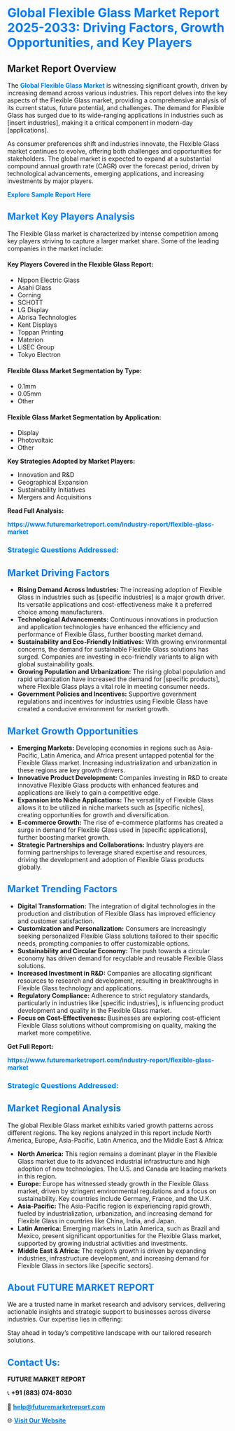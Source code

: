 <h1 style="color: #007BFF;">Global Flexible Glass Market Report 2025-2033: Driving Factors, Growth Opportunities, and Key Players</h1>

<section id="overview">
<h2>Market Report Overview</h2>
<p>The <a href="https://www.futuremarketreport.com/industry-report/flexible-glass-market" style="color: #007BFF; text-decoration: none;"><strong>Global Flexible Glass Market</strong></a> is witnessing significant growth, driven by increasing demand across various industries. This report delves into the key aspects of the Flexible Glass market, providing a comprehensive analysis of its current status, future potential, and challenges. The demand for Flexible Glass has surged due to its wide-ranging applications in industries such as [insert industries], making it a critical component in modern-day [applications].</p>
<p>As consumer preferences shift and industries innovate, the Flexible Glass market continues to evolve, offering both challenges and opportunities for stakeholders. The global market is expected to expand at a substantial compound annual growth rate (CAGR) over the forecast period, driven by technological advancements, emerging applications, and increasing investments by major players.</p>
</section>

<section id="overview">
<p><a href="https://www.futuremarketreport.com/request-sample/reportId=51486" style="color: #007BFF; text-decoration: none;"><strong>Explore Sample Report Here</strong></a></p>
</section>

<section id="key-players">
<h2 style="color: #007BFF;">Market Key Players Analysis</h2>
<p>The Flexible Glass market is characterized by intense competition among key players striving to capture a larger market share. Some of the leading companies in the market include:</p>
<h4>Key Players Covered in the Flexible Glass Report:</h4>
<ul><li>Nippon Electric Glass</li><li>Asahi Glass</li><li>Corning</li><li>SCHOTT</li><li>LG Display</li><li>Abrisa Technologies</li><li>Kent Displays</li><li>Toppan Printing</li><li>Materion</li><li>LiSEC Group</li><li>Tokyo Electron</li></ul>
<h4>Flexible Glass Market Segmentation by Type:</h4>
<ul><li>0.1mm</li><li>0.05mm</li><li>Other</li></ul>

<h4>Flexible Glass Market Segmentation by Application:</h4>
<ul><li>Display</li><li>Photovoltaic</li><li>Other</li></ul>
<p><strong>Key Strategies Adopted by Market Players:</strong></p>
<ul>
<li>Innovation and R&D</li>
<li>Geographical Expansion</li>
<li>Sustainability Initiatives</li>
<li>Mergers and Acquisitions</li>
</ul>
</section>

<section>
<p><strong>Read Full Analysis: </strong></p><a href="https://www.futuremarketreport.com/industry-report/flexible-glass-market" style="color: #007BFF; text-decoration: none;"><strong>https://www.futuremarketreport.com/industry-report/flexible-glass-market</strong></a>
<h3 style="color: #007BFF;">Strategic Questions Addressed:</h3>
</section>

<section id="driving-factors">
<h2 style="color: #007BFF;">Market Driving Factors</h2>
<ul>
<li><strong>Rising Demand Across Industries:</strong> The increasing adoption of Flexible Glass in industries such as [specific industries] is a major growth driver. Its versatile applications and cost-effectiveness make it a preferred choice among manufacturers.</li>
<li><strong>Technological Advancements:</strong> Continuous innovations in production and application technologies have enhanced the efficiency and performance of Flexible Glass, further boosting market demand.</li>
<li><strong>Sustainability and Eco-Friendly Initiatives:</strong> With growing environmental concerns, the demand for sustainable Flexible Glass solutions has surged. Companies are investing in eco-friendly variants to align with global sustainability goals.</li>
<li><strong>Growing Population and Urbanization:</strong> The rising global population and rapid urbanization have increased the demand for [specific products], where Flexible Glass plays a vital role in meeting consumer needs.</li>
<li><strong>Government Policies and Incentives:</strong> Supportive government regulations and incentives for industries using Flexible Glass have created a conducive environment for market growth.</li>
</ul>
</section>

<section id="growth-opportunities">
<h2 style="color: #007BFF;">Market Growth Opportunities</h2>
<ul>
<li><strong>Emerging Markets:</strong> Developing economies in regions such as Asia-Pacific, Latin America, and Africa present untapped potential for the Flexible Glass market. Increasing industrialization and urbanization in these regions are key growth drivers.</li>
<li><strong>Innovative Product Development:</strong> Companies investing in R&D to create innovative Flexible Glass products with enhanced features and applications are likely to gain a competitive edge.</li>
<li><strong>Expansion into Niche Applications:</strong> The versatility of Flexible Glass allows it to be utilized in niche markets such as [specific niches], creating opportunities for growth and diversification.</li>
<li><strong>E-commerce Growth:</strong> The rise of e-commerce platforms has created a surge in demand for Flexible Glass used in [specific applications], further boosting market growth.</li>
<li><strong>Strategic Partnerships and Collaborations:</strong> Industry players are forming partnerships to leverage shared expertise and resources, driving the development and adoption of Flexible Glass products globally.</li>
</ul>
</section>

<section id="trending-factors">
<h2 style="color: #007BFF;">Market Trending Factors</h2>
<ul>
<li><strong>Digital Transformation:</strong> The integration of digital technologies in the production and distribution of Flexible Glass has improved efficiency and customer satisfaction.</li>
<li><strong>Customization and Personalization:</strong> Consumers are increasingly seeking personalized Flexible Glass solutions tailored to their specific needs, prompting companies to offer customizable options.</li>
<li><strong>Sustainability and Circular Economy:</strong> The push towards a circular economy has driven demand for recyclable and reusable Flexible Glass solutions.</li>
<li><strong>Increased Investment in R&D:</strong> Companies are allocating significant resources to research and development, resulting in breakthroughs in Flexible Glass technology and applications.</li>
<li><strong>Regulatory Compliance:</strong> Adherence to strict regulatory standards, particularly in industries like [specific industries], is influencing product development and quality in the Flexible Glass market.</li>
<li><strong>Focus on Cost-Effectiveness:</strong> Businesses are exploring cost-efficient Flexible Glass solutions without compromising on quality, making the market more competitive.</li>
</ul>
</section>

<section>
<p><strong>Get Full Report: </strong></p><a href="https://www.futuremarketreport.com/industry-report/flexible-glass-market" style="color: #007BFF; text-decoration: none;"><strong>https://www.futuremarketreport.com/industry-report/flexible-glass-market</strong></a>
<h3 style="color: #007BFF;">Strategic Questions Addressed:</h3>
</section>


<section id="regional-analysis">
<h2 style="color: #007BFF;">Market Regional Analysis</h2>
<p>The global Flexible Glass market exhibits varied growth patterns across different regions. The key regions analyzed in this report include North America, Europe, Asia-Pacific, Latin America, and the Middle East & Africa:</p>
<ul>
<li><strong>North America:</strong> This region remains a dominant player in the Flexible Glass market due to its advanced industrial infrastructure and high adoption of new technologies. The U.S. and Canada are leading markets in this region.</li>
<li><strong>Europe:</strong> Europe has witnessed steady growth in the Flexible Glass market, driven by stringent environmental regulations and a focus on sustainability. Key countries include Germany, France, and the U.K.</li>
<li><strong>Asia-Pacific:</strong> The Asia-Pacific region is experiencing rapid growth, fueled by industrialization, urbanization, and increasing demand for Flexible Glass in countries like China, India, and Japan.</li>
<li><strong>Latin America:</strong> Emerging markets in Latin America, such as Brazil and Mexico, present significant opportunities for the Flexible Glass market, supported by growing industrial activities and investments.</li>
<li><strong>Middle East & Africa:</strong> The region’s growth is driven by expanding industries, infrastructure development, and increasing demand for Flexible Glass in sectors like [specific sectors].</li>
</ul>
</section>

<footer>
<h2 style="color: #007BFF;">About FUTURE MARKET REPORT</h2>
<p>We are a trusted name in market research and advisory services, delivering actionable insights and strategic support to businesses across diverse industries. Our expertise lies in offering:</p>

<p>Stay ahead in today’s competitive landscape with our tailored research solutions.</p>

<h2 style="color: #007BFF;">Contact Us:</h2>
<p><strong>FUTURE MARKET REPORT</strong></p>
<p>📞 <strong>+91 (883) 074-8030</strong></p>
<p>📧 <strong><a href="mailto:help@futuremarketreport.com" style="color: #007BFF;">help@futuremarketreport.com</a></strong></p>
<p>🌐 <strong><a href="https://www.futuremarketreport.com/" style="color: #007BFF;">Visit Our Website</a></strong></p>
</footer>